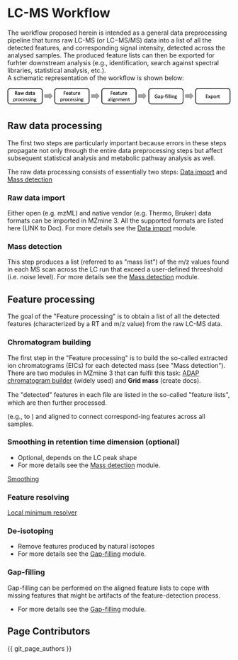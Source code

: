 # LC-MS Workflow
The workflow proposed herein is intended as a general data preprocessing pipeline that turns raw LC-MS (or LC−MS/MS) data into a list of all the detected features, and corresponding signal intensity, detected across the analysed samples. The produced feature lists can then be exported for furhter downstream analysis (e.g., identification, search against spectral libraries, statistical analysis, etc.).<br>
A schematic representation of the workflow is shown below:

![workflow-image](workflow-image.png)



## Raw data processing
The first two steps are particularly important because errors in these steps propagate not only through the entire data preprocessing steps but affect subsequent statistical analysis and metabolic pathway analysis as well.

The raw data processing consists of essentially two steps: [Data import](../../module_docs/dataimport/data-import.md#lc-ms-data) and [Mass detection](../../module_docs/massdetection/mass-detection.md)
  
### Raw data import
Either open (e.g. mzML) and native vendor (e.g. Thermo, Bruker) data formats can be imported in MZmine 3. All the supported formats are listed here (LINK to Doc). For more details see the [Data import](../../module_docs/dataimport/data-import.md#lc-ms-data) module.

### Mass detection
This step produces a list (referred to as "mass list") of the m/z values found in each MS scan across the LC run that exceed a user-defined threeshold (i.e. noise level). For more details see the [Mass detection](../../module_docs/massdetection/mass-detection.md) module.

## Feature processing
The goal of the "Feature processing" is to obtain a list of all the detected features (characterized by a RT and m/z value) from the raw LC-MS data.

### Chromatogram building
The first step in the "Feature processing" is to build the so-called extracted ion chromatograms (EICs) for each detected mass (see "Mass detection").
There are two modules in MZmine 3 that can fulfil this task: [ADAP chromatogram builder](../../module_docs/adapchromatogrambuilder/adap-chromatogram-builder.md) (widely used) and **Grid mass** (create docs).

The "detected" features in each ﬁle are listed in the so-called "feature lists", which are then further processed.

(e.g.,  to  ) and aligned to connect correspond-ing features across all samples.


### Smoothing in retention time dimension (optional)
- Optional, depends on the LC peak shape
- For more details see the [Mass detection](../../module_docs/massdetection/mass-detection.md) module.

[Smoothing](../../module_docs/smoothing/smoothing.md)

### Feature resolving

[Local minimum resolver](../../module_docs/localminimumresolver/local-minimum-resolver.md)

### De-isotoping
- Remove features produced by natural isotopes
- For more details see the [Gap-filling](directory/gap-filling.md) module.

### Gap-filling
Gap-filling can be performed on the aligned feature lists to cope with missing features that might be artifacts of the feature-detection process.
- For more details see the [Gap-filling](directory/gap-filling.md) module.

## Page Contributors

{{ git_page_authors }}

